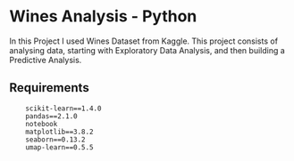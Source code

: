 # Wines Analysis - Python
In this Project I used Wines Dataset from Kaggle.
This project consists of analysing data, starting with Exploratory Data Analysis, and then building a Predictive Analysis.

## Requirements
        scikit-learn==1.4.0
        pandas==2.1.0
        notebook
        matplotlib==3.8.2
        seaborn==0.13.2
        umap-learn==0.5.5



